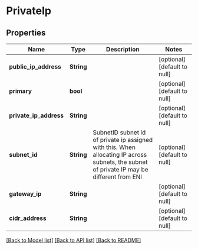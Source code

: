 # PrivateIp

## Properties
Name | Type | Description | Notes
------------ | ------------- | ------------- | -------------
**public_ip_address** | **String** |  | [optional] [default to null]
**primary** | **bool** |  | [optional] [default to null]
**private_ip_address** | **String** |  | [optional] [default to null]
**subnet_id** | **String** | SubnetID subnet id of  private ip assigned with this. When allocating IP across subnets, the subnet of private IP may be different from ENI  | [optional] [default to null]
**gateway_ip** | **String** |  | [optional] [default to null]
**cidr_address** | **String** |  | [optional] [default to null]

[[Back to Model list]](../README.md#documentation-for-models) [[Back to API list]](../README.md#documentation-for-api-endpoints) [[Back to README]](../README.md)


